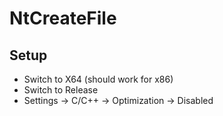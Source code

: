 # NtCreateFile
## Setup
- Switch to X64 (should work for x86)
- Switch to Release
- Settings -> C/C++ -> Optimization -> Disabled
